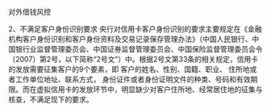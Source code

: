 对外借钱风控


2、不满足客户身份识别要求
央行对信用卡客户身份识别的要求主要规定在《金融机构客户身份识别和客户身份资料及交易记录保存管理办法》（中国人民银行、中国银行业监督管理委员会、中国证券监督管理委员会、中国保险监督管理委员会令〔2007〕第2号，以下简称“2号文”）中。根据2号文第33条的相关规定，信用卡的发放需要征集客户的9个要素，即
客户的姓名、性别、国籍、职业、
住所地或者工作单位地址、联系方式，
身份证件或者身份证明文件的种类、号码和有效期限。而在虚拟信用卡的发放环节中，明显缺少对客户住所地、经常居住地的征集与核查，不满足现下的要求。

